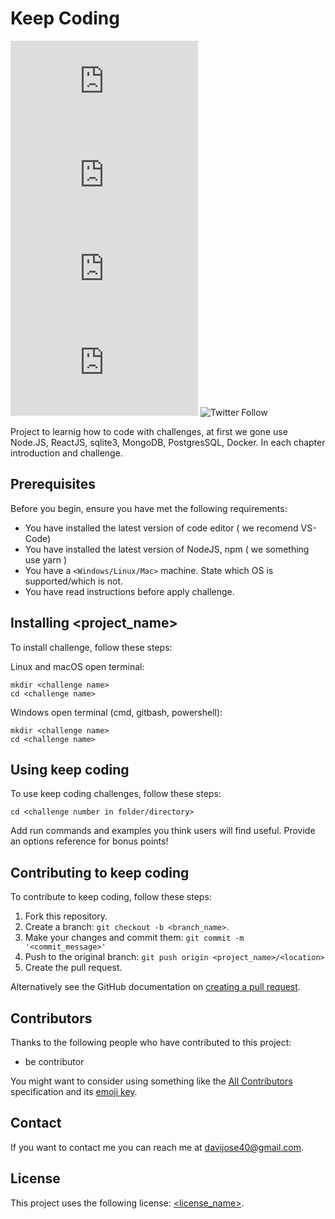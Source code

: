 # Keep Coding

<!--- These are examples. See https://shields.io for others or to customize this set of shields. You might want to include dependencies, project status and licence info here --->
![GitHub repo size](https://img.shields.io/github/davijose40/keepcoding/README.md)
![GitHub contributors](https://img.shields.io/github/contributors/davijose40/keepcoding/README-template.md)
![GitHub stars](https://img.shields.io/github/stars/davijose40/keepcoding/README.md?style=social)
![GitHub forks](https://img.shields.io/github/forks/davijose40/keepcoding/README.md?style=social)
![Twitter Follow](https://img.shields.io/twitter/follow/Jose40Davi?style=social)


Project to learnig how to code with challenges, at first we gone use Node.JS, ReactJS, sqlite3, MongoDB, PostgresSQL, Docker.
In each chapter introduction and challenge.

## Prerequisites

Before you begin, ensure you have met the following requirements:
* You have installed the latest version of code editor ( we recomend VS-Code)
* You have installed the latest version of NodeJS, npm ( we something use yarn )
* You have a `<Windows/Linux/Mac>` machine. State which OS is supported/which is not.
* You have read instructions before apply challenge.

## Installing <project_name>

To install challenge, follow these steps:

Linux and macOS open terminal:
```
mkdir <challenge name>
cd <challenge name>
```

Windows open terminal (cmd, gitbash, powershell):
```
mkdir <challenge name>
cd <challenge name>
```
## Using keep coding

To use keep coding challenges, follow these steps:

```
cd <challenge number in folder/directory>
```

Add run commands and examples you think users will find useful. Provide an options reference for bonus points!

## Contributing to keep coding

To contribute to keep coding, follow these steps:

1. Fork this repository.
2. Create a branch: `git checkout -b <branch_name>`.
3. Make your changes and commit them: `git commit -m '<commit_message>'`
4. Push to the original branch: `git push origin <project_name>/<location>`
5. Create the pull request.

Alternatively see the GitHub documentation on [creating a pull request](https://help.github.com/en/github/collaborating-with-issues-and-pull-requests/creating-a-pull-request).

## Contributors

Thanks to the following people who have contributed to this project:

* be contributor

You might want to consider using something like the [All Contributors](https://github.com/all-contributors/all-contributors) specification and its [emoji key](https://allcontributors.org/docs/en/emoji-key).

## Contact

If you want to contact me you can reach me at davijose40@gmail.com.

## License
<!--- If you're not sure which open license to use see https://choosealicense.com/--->

This project uses the following license: [<license_name>](<link>).